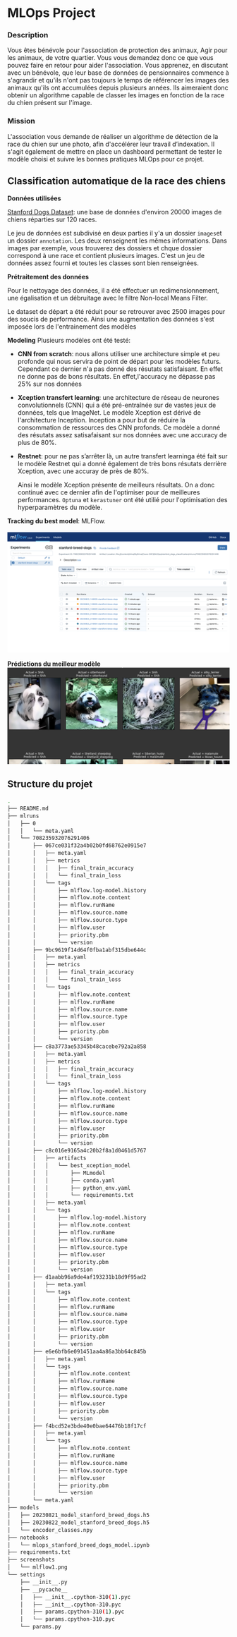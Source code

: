 
# MLOps Project
### Description

Vous êtes bénévole pour l'association de protection des animaux, Agir pour les animaux, de votre quartier. Vous vous demandez donc ce que vous pouvez faire en retour pour aider l'association.
Vous apprenez, en discutant avec un bénévole, que leur base de données de pensionnaires commence à s'agrandir et qu'ils n'ont pas toujours le temps de référencer les images des animaux qu'ils ont accumulées depuis plusieurs années. Ils aimeraient donc obtenir un algorithme capable de classer les images en fonction de la race du chien présent sur l'image.

### Mission
L'association vous demande de réaliser un algorithme de détection de la race du chien sur une photo, afin d'accélérer leur travail d’indexation. Il s'agit également de mettre en place un dashboard permettant de tester le modèle choisi et suivre les bonnes pratiques MLOps pour ce projet.



## Classification automatique de la race des chiens

**Données utilisées**


[Stanford Dogs Dataset](http://vision.stanford.edu/aditya86/ImageNetDogs/): une base de données d'environ 20000 images de chiens réparties sur 120 races.

Le jeu de données est subdivisé en deux parties il y'a un dossier `images`et un dossier `annotation`. Les deux renseignent les mêmes informations. Dans images par exemple, vous trouverez des dossiers et chque dossier correspond à une race et contient plusieurs images. C'est un jeu de données assez fourni et toutes les classes sont bien renseignées. 

**Prétraitement des données**

Pour le nettoyage des données, il a été effectuer un redimensionnement, une égalisation et un débruitage avec le filtre Non-local Means Filter.

Le dataset de départ a été réduit pour se retrouver avec 2500 images pour des soucis de performance. Ainsi une augmentation des données s'est imposée lors de l'entrainement des modèles


**Modeling**
Plusieurs modèles ont été testé:
- **CNN from scratch**: nous allons utiliser une architecture simple et peu profonde qui nous servira de point de départ pour les modèles futurs.
    Cependant ce dernier n'a pas donné des      résutats satisfaisant. En effet ne donne pas de bons résultats. En effet,l'accuracy ne dépasse pas 25% sur nos données

- **Xception transfert learning**: une architecture de réseau de neurones convolutionnels (CNN) qui a été pré-entraînée sur de vastes jeux de données, tels que ImageNet.
    Le modèle Xception est dérivé de l'architecture Inception. Inception a pour but de réduire la consommation de ressources des CNN profonds.
    Ce modèle a donné des résutats assez satisafaisant sur nos données avec une accuracy de plus de 80%.

- **Restnet**: pour ne pas s’arrêter là, un autre transfert learninga été fait sur le modèle Restnet qui a donné également de très bons résutats derrière Xception, avec une accuray de près de 80%.

    Ainsi le modèle Xception présente de meilleurs résultats. On a donc continué avec ce dernier afin de l'optimiser pour de meilleures performances. 
    `Optuna` et `kerastuner` ont été utilié pour l'optimisation des hyperparamètres du modèle.

**Tracking du best model**:  MLFlow.

![MLflow Screenshot](/screenshots/mlflow1.png?raw=true)



**Prédictions du meilleur modèle**
![Model Screenshot](/screenshots/predictions.png?raw=true)




## Structure du projet
```bash
.
├── README.md
├── mlruns
│   ├── 0
│   │   └── meta.yaml
│   └── 708235932076291406
│       ├── 067ce031f32a4b02b0fd68762e0915e7
│       │   ├── meta.yaml
│       │   ├── metrics
│       │   │   ├── final_train_accuracy
│       │   │   └── final_train_loss
│       │   └── tags
│       │       ├── mlflow.log-model.history
│       │       ├── mlflow.note.content
│       │       ├── mlflow.runName
│       │       ├── mlflow.source.name
│       │       ├── mlflow.source.type
│       │       ├── mlflow.user
│       │       ├── priority.pbm
│       │       └── version
│       ├── 9bc9619f14d64f0fba1abf315dbe644c
│       │   ├── meta.yaml
│       │   ├── metrics
│       │   │   ├── final_train_accuracy
│       │   │   └── final_train_loss
│       │   └── tags
│       │       ├── mlflow.note.content
│       │       ├── mlflow.runName
│       │       ├── mlflow.source.name
│       │       ├── mlflow.source.type
│       │       ├── mlflow.user
│       │       ├── priority.pbm
│       │       └── version
│       ├── c8a3773ae53345b48cacebe792a2a858
│       │   ├── meta.yaml
│       │   ├── metrics
│       │   │   ├── final_train_accuracy
│       │   │   └── final_train_loss
│       │   └── tags
│       │       ├── mlflow.log-model.history
│       │       ├── mlflow.note.content
│       │       ├── mlflow.runName
│       │       ├── mlflow.source.name
│       │       ├── mlflow.source.type
│       │       ├── mlflow.user
│       │       ├── priority.pbm
│       │       └── version
│       ├── c8c016e9165a4c20b2f8a1d0461d5767
│       │   ├── artifacts
│       │   │   └── best_xception_model
│       │   │       ├── MLmodel
│       │   │       ├── conda.yaml
│       │   │       ├── python_env.yaml
│       │   │       └── requirements.txt
│       │   ├── meta.yaml
│       │   └── tags
│       │       ├── mlflow.log-model.history
│       │       ├── mlflow.note.content
│       │       ├── mlflow.runName
│       │       ├── mlflow.source.name
│       │       ├── mlflow.source.type
│       │       ├── mlflow.user
│       │       ├── priority.pbm
│       │       └── version
│       ├── d1aabb96a9de4af193231b18d9f95ad2
│       │   ├── meta.yaml
│       │   └── tags
│       │       ├── mlflow.note.content
│       │       ├── mlflow.runName
│       │       ├── mlflow.source.name
│       │       ├── mlflow.source.type
│       │       ├── mlflow.user
│       │       ├── priority.pbm
│       │       └── version
│       ├── e6e6bfb6e091451aa4a86a3bb64c845b
│       │   ├── meta.yaml
│       │   └── tags
│       │       ├── mlflow.note.content
│       │       ├── mlflow.runName
│       │       ├── mlflow.source.name
│       │       ├── mlflow.source.type
│       │       ├── mlflow.user
│       │       ├── priority.pbm
│       │       └── version
│       ├── f4bcd52e3bde40e0bae64476b18f17cf
│       │   ├── meta.yaml
│       │   └── tags
│       │       ├── mlflow.note.content
│       │       ├── mlflow.runName
│       │       ├── mlflow.source.name
│       │       ├── mlflow.source.type
│       │       ├── mlflow.user
│       │       ├── priority.pbm
│       │       └── version
│       └── meta.yaml
├── models
│   ├── 20230821_model_stanford_breed_dogs.h5
│   ├── 20230822_model_stanford_breed_dogs.h5
│   └── encoder_classes.npy
├── notebooks
│   └── mlops_stanford_breed_dogs_model.ipynb
├── requirements.txt
├── screenshots
│   └── mlflow1.png
└── settings
    ├── __init__.py
    ├── __pycache__
    │   ├── __init__.cpython-310(1).pyc
    │   ├── __init__.cpython-310.pyc
    │   ├── params.cpython-310(1).pyc
    │   └── params.cpython-310.pyc
    └── params.py
```